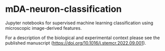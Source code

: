 # mDA-neuron-classification
Jupyter notebooks for supervised machine learning classification using microscopic image-derived features.

For a description of the biological and experimental context please see the published manuscript (https://doi.org/10.1016/j.stemcr.2022.09.001).
